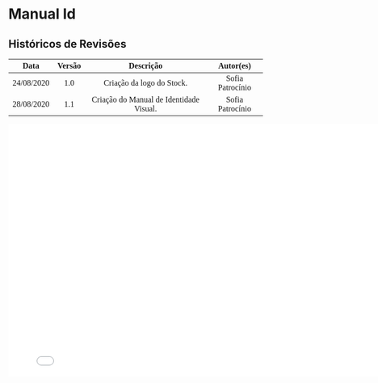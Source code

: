 # Manual Id

## Históricos de Revisões
|    Data    | Versão |         Descrição         |           Autor(es)            |
| :--------: | :----: | :-----------------------: | :----------------------------: |
| 24/08/2020 |  1.0   |  Criação da logo do Stock. | Sofia Patrocínio |
| 28/08/2020 |  1.1   |  Criação do Manual de Identidade Visual. | Sofia Patrocínio |

<embed src="../assets/Manual_Id.pdf" width="800px" height="500px" />

<style>
    th, td {
        font-family: Montserrat;
    }
</style>